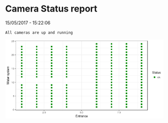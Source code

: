 Camera Status report
================
15/05/2017 - 15:22:06

    All cameras are up and running

![](camreport_files/figure-markdown_github/unnamed-chunk-2-1.png)
